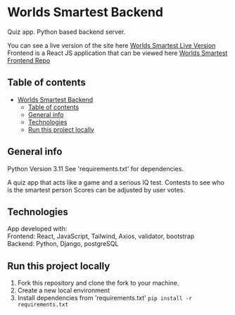 # Worlds Smartest Backend

Quiz app. Python based backend server.

You can see a live version of the site here [Worlds Smartest Live Version](https://www.worlds-smartest.com) <br/>
Frontend is a React JS application that can be viewed here [Worlds Smartest Frontend Repo](https://github.com/webdesignsbytom/worlds-smartest-frontend)

## Table of contents

- [Worlds Smartest Backend](#worlds-smartest-backend)
  - [Table of contents](#table-of-contents)
  - [General info](#general-info)
  - [Technologies](#technologies)
  - [Run this project locally](#run-this-project-locally)

## General info

Python Version 3.11
See 'requirements.txt' for dependencies.

A quiz app that acts like a game and a serious IQ test.
Contests to see who is the smartest person
Scores can be adjusted by user votes.

## Technologies

App developed with: <br/>
Frontend: React, JavaScript, Tailwind, Axios, validator, bootstrap <br/>
Backend: Python, Django, postgreSQL

## Run this project locally

1. Fork this repository and clone the fork to your machine.
2. Create a new local environment
3. Install dependencies from 'requirements.txt' `pip install -r requirements.txt`
